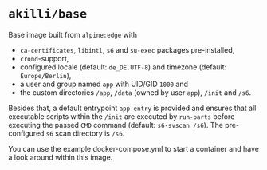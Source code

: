 # `akilli/base`

Base image built from `alpine:edge` with 

- `ca-certificates`, `libintl`, `s6` and `su-exec` packages pre-installed, 
- `crond`-support, 
- configured locale (default: `de_DE.UTF-8`) and timezone (default: `Europe/Berlin`), 
- a user and group named `app` with UID/GID `1000` and 
- the custom directories `/app`, `/data` (owned by user `app`), `/init` and `/s6`.

Besides that, a default entrypoint `app-entry` is provided and ensures that all executable scripts within the `/init` are executed by `run-parts` before executing the passed `CMD` command (default: `s6-svscan /s6`). The pre-configured `s6` scan directory is `/s6`.

You can use the example docker-compose.yml to start a container and have a look around within this image.
